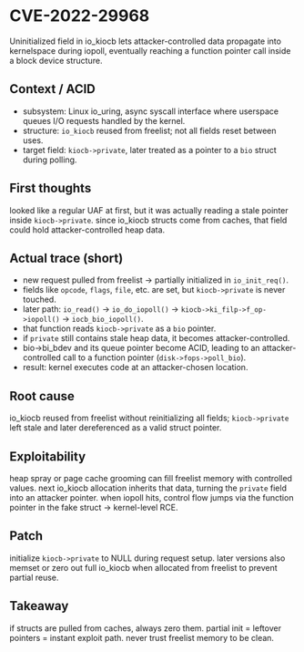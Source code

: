 # CVE-2022-29968

Uninitialized field in io_kiocb lets attacker-controlled data propagate into kernelspace during iopoll, eventually reaching a function pointer call inside a block device structure.

## Context / ACID
- subsystem: Linux io_uring, async syscall interface where userspace queues I/O requests handled by the kernel.  
- structure: `io_kiocb` reused from freelist; not all fields reset between uses.  
- target field: `kiocb->private`, later treated as a pointer to a `bio` struct during polling.

## First thoughts
looked like a regular UAF at first, but it was actually reading a stale pointer inside `kiocb->private`. since io_kiocb structs come from caches, that field could hold attacker-controlled heap data.

## Actual trace (short)
- new request pulled from freelist → partially initialized in `io_init_req()`.  
- fields like `opcode`, `flags`, `file`, etc. are set, but `kiocb->private` is never touched.  
- later path: `io_read()` → `io_do_iopoll()` → `kiocb->ki_filp->f_op->iopoll()` → `iocb_bio_iopoll()`.  
- that function reads `kiocb->private` as a `bio` pointer.  
- if `private` still contains stale heap data, it becomes attacker-controlled.  
- bio->bi_bdev and its queue pointer become ACID, leading to an attacker-controlled call to a function pointer (`disk->fops->poll_bio`).  
- result: kernel executes code at an attacker-chosen location.

## Root cause
io_kiocb reused from freelist without reinitializing all fields; `kiocb->private` left stale and later dereferenced as a valid struct pointer.

## Exploitability
heap spray or page cache grooming can fill freelist memory with controlled values. next io_kiocb allocation inherits that data, turning the `private` field into an attacker pointer. when iopoll hits, control flow jumps via the function pointer in the fake struct → kernel-level RCE.

## Patch
initialize `kiocb->private` to NULL during request setup. later versions also memset or zero out full io_kiocb when allocated from freelist to prevent partial reuse.

## Takeaway
if structs are pulled from caches, always zero them. partial init = leftover pointers = instant exploit path. never trust freelist memory to be clean.

